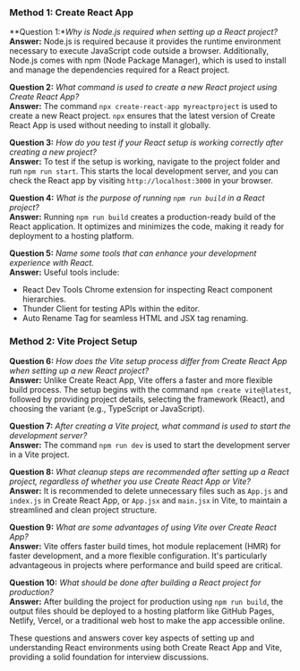 
### **Method 1: Create React App**

**Question 1:**Why is Node.js required when setting up a React project?*  
**Answer:** Node.js is required because it provides the runtime environment necessary to execute JavaScript code outside a browser. Additionally, Node.js comes with npm (Node Package Manager), which is used to install and manage the dependencies required for a React project.

**Question 2:** *What command is used to create a new React project using Create React App?*  
**Answer:** The command `npx create-react-app myreactproject` is used to create a new React project. `npx` ensures that the latest version of Create React App is used without needing to install it globally.

**Question 3:** *How do you test if your React setup is working correctly after creating a new project?*  
**Answer:** To test if the setup is working, navigate to the project folder and run `npm run start`. This starts the local development server, and you can check the React app by visiting `http://localhost:3000` in your browser.

**Question 4:** *What is the purpose of running `npm run build` in a React project?*  
**Answer:** Running `npm run build` creates a production-ready build of the React application. It optimizes and minimizes the code, making it ready for deployment to a hosting platform.

**Question 5:** *Name some tools that can enhance your development experience with React.*  
**Answer:** Useful tools include:
- React Dev Tools Chrome extension for inspecting React component hierarchies.
- Thunder Client for testing APIs within the editor.
- Auto Rename Tag for seamless HTML and JSX tag renaming.

### **Method 2: Vite Project Setup**

**Question 6:** *How does the Vite setup process differ from Create React App when setting up a new React project?*  
**Answer:** Unlike Create React App, Vite offers a faster and more flexible build process. The setup begins with the command `npm create vite@latest`, followed by providing project details, selecting the framework (React), and choosing the variant (e.g., TypeScript or JavaScript).

**Question 7:** *After creating a Vite project, what command is used to start the development server?*  
**Answer:** The command `npm run dev` is used to start the development server in a Vite project.

**Question 8:** *What cleanup steps are recommended after setting up a React project, regardless of whether you use Create React App or Vite?*  
**Answer:** It is recommended to delete unnecessary files such as `App.js` and `index.js` in Create React App, or `App.jsx` and `main.jsx` in Vite, to maintain a streamlined and clean project structure.

**Question 9:** *What are some advantages of using Vite over Create React App?*  
**Answer:** Vite offers faster build times, hot module replacement (HMR) for faster development, and a more flexible configuration. It's particularly advantageous in projects where performance and build speed are critical.

**Question 10:** *What should be done after building a React project for production?*  
**Answer:** After building the project for production using `npm run build`, the output files should be deployed to a hosting platform like GitHub Pages, Netlify, Vercel, or a traditional web host to make the app accessible online.

These questions and answers cover key aspects of setting up and understanding React environments using both Create React App and Vite, providing a solid foundation for interview discussions.
